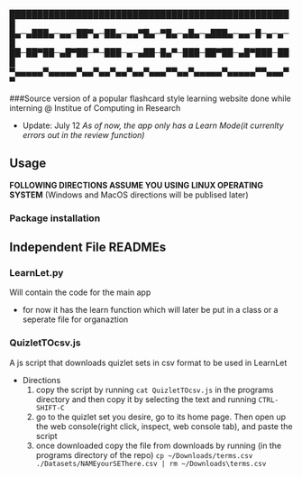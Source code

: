 
███████████████████████████████████████████████████
█▄─▄███▄─▄▄─██▀▄─██▄─▄▄▀█▄─▀█▄─▄█▄─▄███▄─▄▄─█─▄─▄─█
██─██▀██─▄█▀██─▀─███─▄─▄██─█▄▀─███─██▀██─▄█▀███─███
▀▄▄▄▄▄▀▄▄▄▄▄▀▄▄▀▄▄▀▄▄▀▄▄▀▄▄▄▀▀▄▄▀▄▄▄▄▄▀▄▄▄▄▄▀▀▄▄▄▀▀

###Source version of a popular flashcard style learning website done while interning @ Institue of Computing in Research 

- Update: July 12 *As of now, the app only has a Learn Mode(it currenlty errors out in the review function)*
## Usage 
**FOLLOWING DIRECTIONS ASSUME YOU USING LINUX OPERATING SYSTEM** (Windows and MacOS directions will be publised later)
### Package installation

## Independent File READMEs

### LearnLet.py
Will contain the code for the main app
- for now it has the learn function which will later be put in a class or a seperate file for organaztion
### QuizletTOcsv.js
A js script that downloads quizlet sets in csv format to be used in LearnLet
- Directions
  1) copy the script by running `cat QuizletTOcsv.js` in the programs directory and then copy it by selecting the text and running `CTRL-SHIFT-C`
  2) go to the quizlet set you desire, go to its home page. Then open up the web console(right click, inspect, web console tab), and paste the script
  3) once downloaded copy the file from downloads by running (in the programs directory of the repo) `cp ~/Downloads/terms.csv ./Datasets/NAMEyourSEThere.csv | rm ~/Downloads\terms.csv`